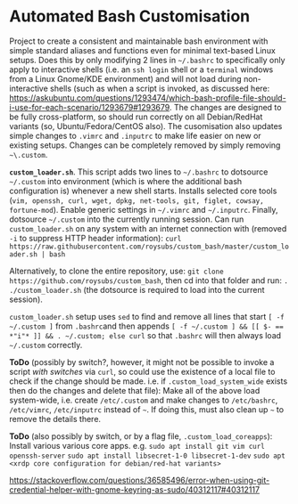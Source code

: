 # Automated Bash Customisation

Project to create a consistent and maintainable bash environment with simple standard aliases and functions even for minimal text-based Linux setups. Does this by only modifying 2 lines in `~/.bashrc` to specifically only apply to interactive shells (i.e. an `ssh login` shell or a `terminal` windows from a Linux Gnome/KDE environment) and will not load during non-interactive shells (such as when a script is invoked, as discussed here: https://askubuntu.com/questions/1293474/which-bash-profile-file-should-i-use-for-each-scenario/1293679#1293679. The changes are designed to be fully cross-platform, so should run correctly on all Debian/RedHat variants (so, Ubuntu/Fedora/CentOS also). The cusomisation also updates simple changes to `.vimrc` and `.inputrc` to make life easier on new or existing setups. Changes can be completely removed by simply removing `~\.custom`.

**`custom_loader.sh`**. This script adds two lines to `~/.bashrc` to dotsource `~/.custom` into environment (which is where the additional bash configuration is) whenever a new shell starts. Installs selected core tools (`vim, openssh, curl, wget, dpkg, net-tools, git, figlet, cowsay, fortune-mod`). Enable generic settings in `~/.vimrc` and `~/.inputrc`. Finally, dotsource `~/.custom` into the currently running session. Can run `custom_loader.sh` on any system with an internet connection with (removed `-i` to suppress HTTP header information):
`curl https://raw.githubusercontent.com/roysubs/custom_bash/master/custom_loader.sh | bash`

Alternatively, to clone the entire repository, use: `git clone https://github.com/roysubs/custom_bash`, then cd into that folder and run: `. ./custom_loader.sh` (the dotsource is required to load into the current session).

`custom_loader.sh` setup uses `sed` to find and remove all lines that start `[ -f ~/.custom ]` from `.bashrc`and then appends `[ -f ~/.custom ] && [[ $- == *"i"* ]] && . ~/.custom; else curl` so that `.bashrc` will then always load `~/.custom` correctly.

**ToDo** (possibly by switch?, however, it might not be possible to invoke a script *with switches* via `curl`, so could use the existence of a local file to check if the change should be made. i.e. if `.custom_load_system_wide` exists then do the changes and delete that file): Make all of the above load system-wide, i.e. create `/etc/.custom` and make changes to `/etc/bashrc`, `/etc/vimrc`, `/etc/inputrc` instead of `~`. If doing this, must also clean up `~` to remove the details there.

**ToDo** (also possibly by switch, or by a flag file, `.custom_load_coreapps`): Install various various core apps. e.g.
`sudo apt install git vim curl openssh-server`
`sudo apt install libsecret-1-0 libsecret-1-dev`
`sudo apt <xrdp core configuration for debian/red-hat variants>`

https://stackoverflow.com/questions/36585496/error-when-using-git-credential-helper-with-gnome-keyring-as-sudo/40312117#40312117


